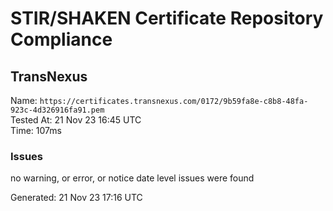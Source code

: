 # STIR/SHAKEN Certificate Repository Compliance

## TransNexus

Name: `https://certificates.transnexus.com/0172/9b59fa8e-c8b8-48fa-923c-4d326916fa91.pem`\
Tested At: 21 Nov 23 16:45 UTC\
Time: 107ms

### Issues

no warning, or error, or notice date level issues were found

Generated: 21 Nov 23 17:16 UTC